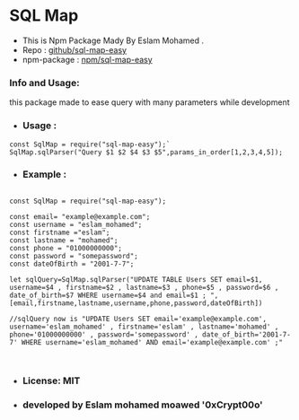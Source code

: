 # SQL Map
- This is Npm  Package Mady By Eslam Mohamed . 
- Repo : [github/sql-map-easy](https://github.com/Crypt00o/sql-map-easy)
- npm-package : [npm/sql-map-easy](https://www.npmjs.com/package/sql-map-easy) 
### Info and Usage:
this package made to ease query with many parameters while development
- ### Usage :
```
const SqlMap = require("sql-map-easy");`
SqlMap.sqlParser("Query $1 $2 $4 $3 $5",params_in_order[1,2,3,4,5]);
```

- ### Example :

```

const SqlMap = require("sql-map-easy");

const email= "example@example.com";
const username = "eslam_mohamed";
const firstname ="eslam";
const lastname = "mohamed";
const phone = "01000000000";
const password = "somepassword";
const dateOfBirth = "2001-7-7";

let sqlQuery=SqlMap.sqlParser("UPDATE TABLE Users SET email=$1, username=$4 , firstname=$2 , lastname=$3 , phone=$5 , password=$6 , date_of_birth=$7 WHERE username=$4 and email=$1 ; ",[email,firstname,lastname,username,phone,password,dateOfBirth])

//sqlQuery now is "UPDATE Users SET email='example@example.com', username='eslam_mohamed' , firstname='eslam' , lastname='mohamed' , phone='01000000000' , password='somepassword' , date_of_birth='2001-7-7' WHERE username='eslam_mohamed' AND email='example@example.com' ;"



```

- ###  License: MIT
- ### developed by Eslam mohamed moawed '0xCrypt00o'
